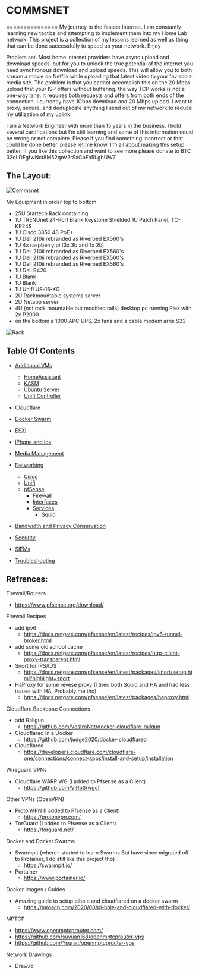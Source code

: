 # **COMMSNET**
===============
My journey to the fastest Internet. I am constantly learning new tactics and attempting to implement them into my Home Lab network. This project is a collection of my lessons learned as well as thing that can be done successfully to speed up your network. Enjoy

Problem set. Most home internet providers have async upload and download speeds. but for you to unlock the true potential of the internet you need synchronous download and upload speeds. This will allow you to both stream a movie on Netflix while uploading that latest video to your fav social media site. The problem is that you cannot accomplish this on the 20 Mbps upload that your ISP offers without buffering. the way TCP works is not a one-way lane. It requires both requests and offers from both ends of the connection. I currently have 1Gbps download and 20 Mbps upload. I want to proxy, secure, and deduplicate anything I send out of my network to reduce my utilization of my uplink. 

I am a Network Engineer with more than 15 years in the business. I hold several certifications but I’m still learning and some of this information could be wrong or not complete. Please if you find something incorrect or that could be done better, please let me know. I’m all about making this setup better. If you like this collection and want to see more please donate to BTC 32qLDFgfwNct8M52qnV2rSxCbFn5LgbUW7  

The Layout:
---------------	
![Commsnet](https://user-images.githubusercontent.com/12887622/134783754-95b977ae-c3ea-4e61-8fd9-6a4edc3579c2.jpg)

My Equipment in order top to bottom:
- 25U Startech Rack containing:
- 1U TRENDnet 24-Port Blank Keystone Shielded 1U Patch Panel, TC-KP24S
- 1U Cisco 3850 48 PoE+
- 1U Dell 210ii rebranded as Riverbed EX560's
- 1U 4x raspberry pi (3x 3b and 1x 2b)
- 1U Dell 210ii rebranded as Riverbed EX560's
- 1U Dell 210ii rebranded as Riverbed EX560's
- 1U Dell 210ii rebranded as Riverbed EX560's
- 1U Dell R420
- 1U Blank
- 1U Blank
- 1U Unifi US-16-XG
- 2U Rackmountable systems server
- 2U Netapp server
- 4U (not rack mountable but modified rails) desktop pc running Plex with 2x P2000
- on the bottom a 1000 APC UPS, 2x fans and a cable modem arris S33


![Rack](https://user-images.githubusercontent.com/12887622/134785694-fcdd0c10-428b-4bcd-99a7-ca7d28501cba.jpg)


Table Of Contents
---------------	
- [Additional VMs](https://github.com/CommsTech/Commsnet/tree/main/additional%20VMs)
	- [HomeAssistant](https://github.com/CommsTech/Commsnet/tree/main/additional%20VMs/Homeassistant)
	- [KASM](https://github.com/CommsTech/Commsnet/tree/main/additional%20VMs/KASM)
	- [Ubuntu Server](https://github.com/CommsTech/Commsnet/tree/main/additional%20VMs/Ubuntu_Server)
	- [Unifi Controller](https://github.com/CommsTech/Commsnet/tree/main/additional%20VMs/Unifi_Controller)

- [Cloudflare](https://github.com/CommsTech/Commsnet/tree/main/Cloudflare)

- [Docker Swarm](https://github.com/CommsTech/Commsnet/tree/main/Docker%20Swarm)

- [ESXi](https://github.com/CommsTech/Commsnet/tree/main/ESXi)

- [iPhone and ios](https://github.com/CommsTech/Commsnet/tree/main/iPhone%20and%20ios)

- [Media Management](https://github.com/CommsTech/Commsnet/tree/main/Media%20Management)

- [Networking](https://github.com/CommsTech/Commsnet/tree/main/Networking)
	- [Cisco](https://github.com/CommsTech/Commsnet/tree/main/Networking/Cisco)
	- [Unifi](https://github.com/CommsTech/Commsnet/tree/main/Networking/Unifi)
	- [pfSense](https://github.com/CommsTech/Commsnet/tree/main/Networking/pfSense)
		- [Firewall](https://github.com/CommsTech/Commsnet/tree/main/Networking/pfSense/Firewall)
		- [Interfaces](https://github.com/CommsTech/Commsnet/tree/main/Networking/pfSense/Interfaces)
		- [Services](https://github.com/CommsTech/Commsnet/tree/main/Networking/pfSense/Services/)
			- [Squid](https://github.com/CommsTech/Commsnet/tree/main/Networking/pfSense/Services/Squid)
	
- [Bandwidth and Privacy Conservation](https://github.com/CommsTech/Commsnet/tree/main/Privacy%20and%20Bandwith%20Conservation)

- [Security](https://github.com/CommsTech/Commsnet/tree/main/Security)

- [SIEMs](https://github.com/CommsTech/Commsnet/tree/main/SIEMs)

- [Troubleshooting](https://github.com/CommsTech/Commsnet/tree/main/Troubleshooting)


Refrences:
---------------	
Firewall/Routers
- https://www.pfsense.org/download/

Firewall Recipes
- add ipv6
	- https://docs.netgate.com/pfsense/en/latest/recipes/ipv6-tunnel-broker.html
- add some old school cache
	- https://docs.netgate.com/pfsense/en/latest/recipes/http-client-proxy-transparent.html
- Snort for IPS/IDS
	- https://docs.netgate.com/pfsense/en/latest/packages/snort/setup.html?highlight=snort
- HaProxy for some revese proxy (I tried both Squid and HA and had less issues with HA, Probably me tho)
	- https://docs.netgate.com/pfsense/en/latest/packages/haproxy.html
  

Cloudflare Backbone Connections
- add Railgun
	- https://github.com/VostroNet/docker-cloudflare-railgun
- Cloudflared In a Docker
	- https://github.com/judge2020/docker-cloudflared
- Cloudflared
	- https://developers.cloudflare.com/cloudflare-one/connections/connect-apps/install-and-setup/installation

Wireguard VPNs
- Cloudflare WARP WG (I added to Pfsense as a Client)
	- https://github.com/ViRb3/wgcf


Other VPNs (OpenVPN)
- ProtonVPN (I added to Pfsense as a Client)
	- https://protonvpn.com/
- TorGuard (I added to Pfsense as a Client)
	- https://torguard.net/

Docker and Docker Swarms
- Swarmpit (where I started to learn Swarms But have since migrated off to Protainer, I do still like this project tho)
	- https://swarmpit.io/
- Portainer
	- https://www.portainer.io/

Docker Images / Guides
- Amazing guide to setup pihole and cloudflared on a docker swarm
	- https://mroach.com/2020/08/pi-hole-and-cloudflared-with-docker/


MPTCP
- https://www.openmptcprouter.com/
- https://github.com/suyuan168/openmptcprouter-vps
- https://github.com/Ysurac/openmptcprouter-vps

Network Drawings
- Draw.io
